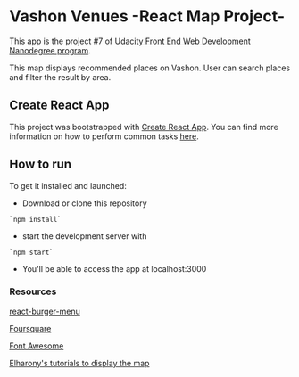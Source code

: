 # Vashon Venues -React Map Project-

This app is the project #7 of [Udacity Front End Web Development Nanodegree program](https://www.udacity.com/course/front-end-web-developer-nanodegree--nd001).

This map displays recommended places on Vashon. User can search places and filter the result by area.

## Create React App

This project was bootstrapped with [Create React App](https://github.com/facebookincubator/create-react-app). You can find more information on how to perform common tasks [here](https://github.com/facebookincubator/create-react-app/blob/master/packages/react-scripts/template/README.md).

## How to run
To get it installed and launched:

* Download or clone this repository
```
`npm install`
```
* start the development server with 
```
`npm start`
```

* You'll be able to access the app at localhost:3000

### Resources
[react-burger-menu](https://github.com/negomi/react-burger-menu)

[Foursquare](https://foursquare.com/)

[Font Awesome](https://fontawesome.com)

[Elharony's tutorials to display the map](https://www.youtube.com/channel/UCcWSbBe_s-T_gZRnqFbtyIA)